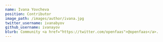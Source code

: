 ```yaml
---
name: Ivana Yovcheva
position: Contributor
image_path: /images/author/ivana.jpg
twitter_username: ivanabyov
github_username: ivanayov
blurb: Community <a href="https://twitter.com/openfaas">@openfaas</a>.
---
```

